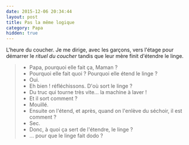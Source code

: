 ```yaml
---
date: 2015-12-06 20:34:44
layout: post
title: Pas la même logique
category: Papa
hidden: true
---
```


L'heure du coucher. Je me dirige, avec les garçons, vers l'étage pour démarrer le <em>rituel du coucher</em> tandis que leur mère finit d'étendre le linge.

> - Papa, pourquoi elle fait ça, Maman ?
> - Pourquoi elle fait quoi ? Pourquoi elle étend le linge ?
> - Oui.
> - Eh bien ! réfléchissons. D'où sort le linge ?
> - Du truc qui tourne très vite... la machine à laver !
> - Et il sort comment ?
> - Mouillé.
> - Ensuite on l'étend, et après, quand on l'enlève du séchoir, il est comment ?
> - Sec.
> - Donc, à quoi ça sert de l'étendre, le linge ?
> - ... pour que le linge fait dodo ?
